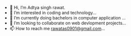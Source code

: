 - 👋 Hi, I’m Adtya singh rawat.
- 👀 I’m interested in coding and technology...
- 🌱 I’m currently doing bachelors in computer application ...
- 💞️ I’m looking to collaborate on web devlopment projects...
- 📫 How to reach me rawatas0901@gmail.com...

<!---
unreal0901/unreal0901 is a ✨ special ✨ repository because its `README.md` (this file) appears on your GitHub profile.
You can click the Preview link to take a look at your changes.
--->
